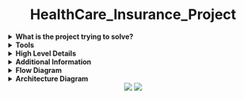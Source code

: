 <h1 align="center">HealthCare_Insurance_Project</h1>  

<details><summary><b>What is the project trying to solve?</b></summary>
</br>

|    | Problem Statement                                                                                                                                                |
|----|------------------------------------------------------------------------------------------------------------------------------------------------------------------------|
| 1. | ABC is an insurance company that sells insurance policies to retail customers                                |
| 2. | In this project, I worked on developing an end-to-end data engineering pipeline for an insurance company to analyze claims data and perform customer segmentation|
| 3. | This will help the company to better understand their customers' needs and tailor their offerings accordingly|
</details> 


<details><summary><b>Tools</b></summary>
</br>

|    | Technologies Used                                                                                                                                                      |
|----|------------------------------------------------------------------------------------------------------------------------------------------------------------------------|
| 1. | Azure Devops for following agile methodologies like sprint planning, sprint grooming, sprint retrospective, and task management |
| 2. | Azure Data Lake Storage for storage of extracted data|
| 3. | Azure Key Vault for password management|
| 4. | Azure Data Factory for data orchestration and data extraction |
| 5. | Databricks for data processing using the medallion lakehouse architecture and data cleaning|
| 6. | GitHub for Version Control and CI/CD for Azure Data Factory pipelines and Databricks notebooks|


</details>   

<details><summary><b>High Level Details</b></summary>
</br>

|    | High-Level Details                                                                                                                                |
|----|------------------------------------------------------------------------------------------------------------------------------------------------------------------------|
| 1. | These were the source systems: Rest API (To fetch demographic info), CSV Files, JSON Files, SQL Server DB|
| 2. | Plan was to build the 3-layered (Bronze/Silver/Gold) architecture |
| 3. | Data had a lot of inconsistency and needed some cleaning |
| 4. | Once cleanup was done, multiple transformations were performed |
| 5. | Final layer i.e. the gold layer was stored as a Data lakehouse in Databricks|
| 6. | Gold layer data was accessed by PowerBI for visualization and reporting purposes|

</details> 

<details><summary><b>Additional Information</b></summary>
</br>

|    | Additional Information                                                                                                                                             |
|----|------------------------------------------------------------------------------------------------------------------------------------------------------------------------|
| 1. | Branch data, Claim data, and Agent data were extracted from Azure SQL DB |
| 2. | Policy Data was sent once every day by an upstream system in an ADLS container in JSON format|
| 3. | Customer Information was sent once every day by the upstream system in an ADLS container in CSV format |
| 4. | Weather data was fetched from Rest API every day |
| 5. | The plan was to create 3 layered Data lake house architecture |
| 6. | Final data was used by PowerBI |
| 7. | Best practices were followed while designing solutions |

</details> 

<details><summary><b>Flow Diagram</b></summary>
</br>
<h4>Flow Diagram :</h4>
<img class="center" alt="flow diagram" src="images_readme/Flow_Diagram.jpg"></img></br></br>
</details>    

<details><summary><b>Architecture Diagram
</b></summary>
</br>
<img class="center" alt="architecture diagram" src="images_readme/Architecture.png"></img></br></br>
</details>    

<div align="center">
  <img src="https://forthebadge.com/images/badges/built-with-love.svg" />
  <img src="https://forthebadge.com/images/badges/built-by-developers.svg" />
</div>
